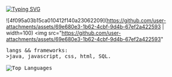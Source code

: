<p float="left">
  <a href="https://git.io/typing-svg"><img src="https://readme-typing-svg.herokuapp.com?font=Fira+Code&pause=1000&color=11881A&width=435&lines=millena+anastacio+eu+te+amo" alt="Typing SVG" /></a>
  
  ![4f095a03b15ca010412f140a23062209](https://github.com/user-attachments/assets/69e680e3-1b62-4cbf-9d4b-67ef2a422593  | width=100)
  <img src="https://github.com/user-attachments/assets/69e680e3-1b62-4cbf-9d4b-67ef2a422593"

<p float="left">
    <samp>
  langs && frameworks:<br>
    >java, javascript, css, html, SQL.
  <br>
  <br />
      <img src="https://github-readme-stats.vercel.app/api/top-langs/?username=firwe&layout=compact&theme=jolly" alt="Top Languages">
  </samp>
</p></p>
